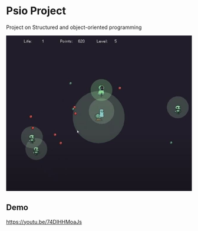 
# Psio Project

Project on Structured and object-oriented programming

![Screenshot](screenshot.jpg)



## Demo

https://youtu.be/74DlHHMoaJs

